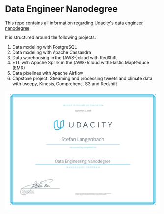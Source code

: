 # Data Engineer Nanodegree
This repo contains all information regarding Udacity's 
[data engineer nanodegree](https://eu.udacity.com/course/data-engineer-nanodegree--nd027)  

It is structured around the following projects:
1. Data modeling with PostgreSQL
2. Data modeling with Apache Cassandra
3. Data warehousing in the (AWS-)cloud with RedShift
4. ETL with Apache Spark in the (AWS-)cloud with Elastic MapReduce (EMR)
5. Data pipelines with Apache Airflow
6. Capstone project: Streaming and processing tweets and climate data with tweepy, Kinesis, Comprehend, S3 and Redshift 

![Data Engineering Certificate](data_engineering_certificate.png)